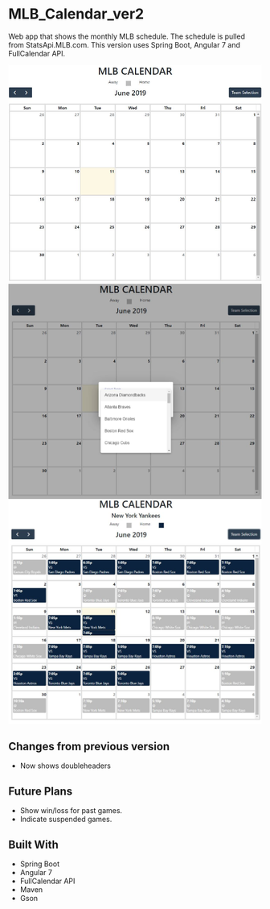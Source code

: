 # MLB_Calendar_ver2
Web app that shows the monthly MLB schedule. The schedule is pulled from StatsApi.MLB.com. This version uses Spring Boot, Angular 7 and FullCalendar API.

<img  src="images/Capture.JPG" width="600">
<img  src="images/Capture2.JPG" width="600">
<img  src="images/Capture3.JPG" width="600">


## Changes from previous version
* Now shows doubleheaders

## Future Plans
* Show win/loss for past games.
* Indicate suspended games.

## Built With
* Spring Boot
* Angular 7
* FullCalendar API
* Maven
* Gson
